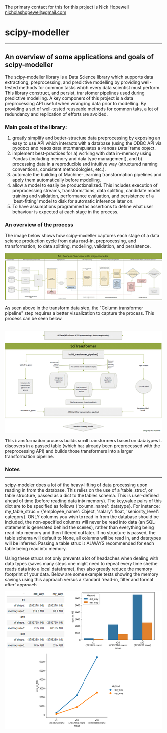 The primary contact for this for this project is Nick Hopewell  
<nicholashopewell@gmail.com>    


# scipy-modeller  
--- 
An overview of some applications and goals of scipy-modeller
---
The scipy-modeller library is a Data Science library which supports data extractiong, preprocessing, and predictive modelling by providing well-tested methods for common tasks which every data scientist must perform. This library construct, and persist, transfomer pipelines used during predictive modelling. A key component of this project is a data preprocessing API useful when wrangling data prior to modelling. By providing a set of well-tested reuseable methods for common taks, a lot of redundancy and replication of efforts are avoided.
  
  
### Main goals of the library:  
1) greatly simplify and better-structure data preprocessing by exposing an easy to use API which interacts with a database (using the ODBC API via pyodbc) and reads data into/manipulates a Pandas DataFrame object.     
2) implement best-practices for a) working with data in-memory using Pandas (including memory and data type management), and b) processing data in a reproducible and intuitive way (structured naming conventions, consistent methodologies, etc.).
3) automate the building of Machine-Learning transformation pipelines and apply them automatically before modelling.    
4) allow a model to easily be productionalized. This includes execution of preprocessing streams, transformations, data splitting, candidate model training and validation, performance evaluation, and persistence of a 'best-fitting' model to disk for automatic inference later on.   
5) To have assumptions programmed as assertions to define what user behaviour is expected at each stage in the process. 


### An overview of the process  

The image below shows how scipy-modeller captures each stage of a data science production cycle from data read-in, preprocessing, and transformation, to data splitting, modelling, validation, and persistence. 

![](rmpics/2020-01-09-13-15-30-v2.PNG)
<br/>  

As seen above in the transform data step, the "Column transformer pipeline" step requires a better visualization to capture the process. This process can be seen below.   
<br/>  

![](rmpics/2020-01-09-13-18-44.png)  

This transformation process builds small transformers based on datatypes it discovers in a passed table (which has already been preprocessed with the preprocessing API) and builds those transformers into a larger transformation pipeline.  


### Notes  
--- 
scipy-modeler does a lot of the heavy-lifting of data processing upon reading in from the database. This relies on the use of a 'table_struc', or table structure, passed as a dict to the tables schema. This is user-defined ahead of time (before reading data into memory). The key,value pairs of this dict are to be specified as follows {'column_name': datatype}. For instance: my_table_struc = {'employee_name': Object, 'salary': float, 'seniority_level': category}. ONLY columns you wish to read in from the database should be included, the non-specified columns will never be read into data (an SQL-statement is generated behind the scenes), rather than everything being read into memory and then filtered out later. If no structure is passed, the table schema will default to None, all columns will be read in, and datatypes will be inferred. Passing a table struc is ALWAYS recommended for each table being read into memory.

Using these strucs not only prevents a lot of headaches when dealing with data types (saves many steps one might need to repeat every time she/he reads data into a local dataframe), they also greatly reduce the memory footprint of your data. Below are some example tests showing the memory savings using this approach versus a standard 'read-in, filter and format after' approach.
  

![](rmpics/2020-01-15-10-48-51.png)



